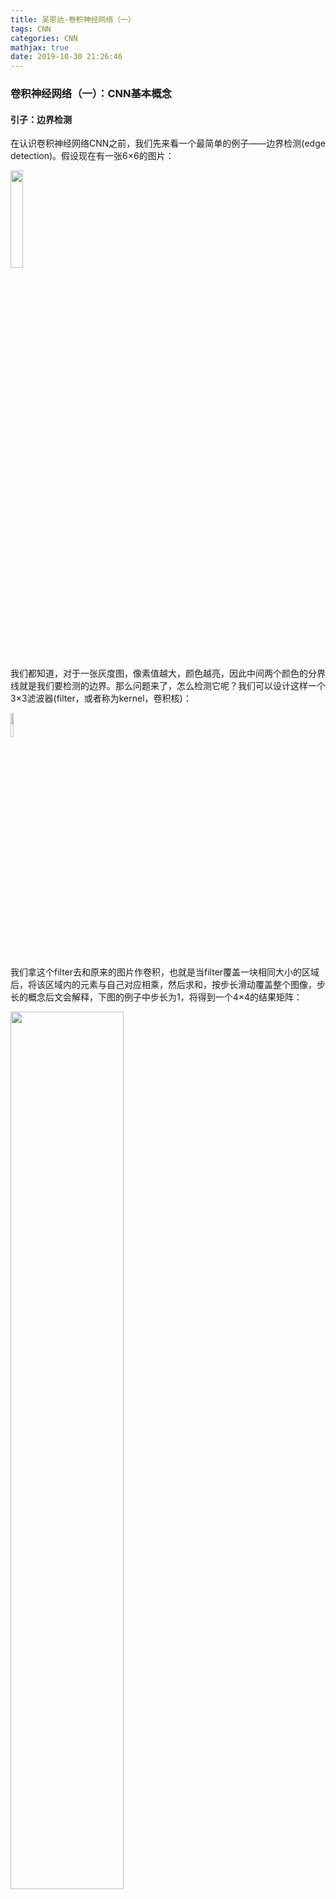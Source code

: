 ```yaml
---
title: 吴恩达-卷积神经网络（一）
tags: CNN
categories: CNN
mathjax: true
date: 2019-10-30 21:26:46
---
```



### 卷积神经网络（一）：CNN基本概念
#### 引子：边界检测
在认识卷积神经网络CNN之前，我们先来看一个最简单的例子——边界检测(edge detection)。假设现在有一张6$\times$6的图片：

<img src="吴恩达-卷积神经网络（一）\01.PNG" width="20%" height="20%">

我们都知道，对于一张灰度图，像素值越大，颜色越亮，因此中间两个颜色的分界线就是我们要检测的边界。那么问题来了，怎么检测它呢？我们可以设计这样一个3$\times$3滤波器(filter，或者称为kernel，卷积核)：

<img src="吴恩达-卷积神经网络（一）\02.PNG" width="10%" height="10%">

我们拿这个filter去和原来的图片作卷积，也就是当filter覆盖一块相同大小的区域后，将该区域内的元素与自己对应相乘，然后求和，按步长滑动覆盖整个图像，步长的概念后文会解释，下图的例子中步长为1，将得到一个4$\times$4的结果矩阵：

<img src="吴恩达-卷积神经网络（一）\03.PNG" width="60%" height="60%">

可以发现右边的图中间颜色浅，两边颜色深，说明原图片中间的边界被检测出来了。

上面这个例子说明了，我们可以通过设计特定的`filter`，让它去和图片作卷积，来识别出图片中的某些特征，例如边界。

上面这个filter用来检测垂直边界，同样的，我们也可以设计出一个检测水平边界的filter，把刚才的filter旋转90$^\circ$即可。对于其他特征，理论上总是可以通过精密的计算检验人工设计出合适的filter，然后CNN(Convolutional Neural Network，卷积神经网络)，就可以通过这一个个不同的filter，不断地提取特征，从局部到整体，从而实现图像识别等工作。

那么问题又来了，对于刚才的图片只是简单的边缘检测，人工设计滤波器可以轻易实现，但是要知道，现实的图片中可能包含了成千上万中特征，想要一一设计出对应的filter，完全不现实。这就到神经网络发挥作用的时候了，这些filter，根本不需要我们去设计，只需要将每个filter中的各个数字看作一个参数，让机器通过大量的数据自己去学习它们就可以了，甚至还可以实现比人工计算更加合适的滤波器。

以上就是CNN的基本原理。

#### CNN的基本概念
##### Padding
为了构建卷积神经网络，`Padding`是一个基本的卷积操作。从上面的例子中我们发现，一个6$\times$6的图像经过3$\times$3的filter卷积之后变小了(4$\times$4)，更普通地说，一个$n\times n$的图像，用一个$f\times f$的滤波器做卷积，得到的图像大小将变为$(n-f+1)\times (n-f+1)$，这样就会产生两个问题：
- 每做一次卷积图像就会缩小一次，这样没几次卷积图像就没了，尤其对于深度神经网络而言，是不希望发生的；
- 相较图像中心的点而言，边缘像素点在卷积中计算的次数很少，容易丢失边缘信息。

针对这两个问题的解决方法是，在每次做卷积之前，填充整个图像使得卷积后的图像大小和原始图像大小相同，同时，原图的边缘也能参与更多次的计算。通常，填充的像素值都为0。

参数`p`用来指定在原图周围填充的像素圈数，例如在上面的例子中，我们指定`p=1`，那么原来6$\times$6的图像的周围将多出一圈像素值为0的像素，从而变成一个8$\times$8的图像，在经过3$\times$3的filter后，得到的结果将是一个6$\times$6的图像，和原图一样大，没有缩小。

Padding常用的有两种方式：
- **Valid**: `p=0`，即不经过任何像素填充；
- **Same**: 让卷积之后的图像大小不变的Padding方式

当我们使用**Same**方式时，如何计算参数`p`的具体值呢？假设我们现在有一个$n\times n$的图像，和一个$f\times f$的滤波器，在原图周围填充`p`圈像素后得到的图像大小为$(n+2p)\times (n+2p)$，那么卷积后得到的图像大小为$(n+2p-f+1)\times (n+2p-f+1)$，要使它和原图大小相等，则必须$n=n+2p-f+1$，从而得到$p=\frac{f-1}{2}$。

习惯上，在计算机视觉中，$f$通常是奇数，很少见到一个偶数的滤波器。

##### Stride
`Stride`(步长)是构建卷积神经网络的另一个基本操作，它决定了卷积核每次移动过几行/列像素，以下面7$\times$7图像卷积3$\times$3filter为例，可以清楚地了解`Stride`的作用：

<img src="吴恩达-卷积神经网络（一）\08.PNG" width="60%" height="60%">

卷积得到的图像大小由下面这个公式给出：
$$
\lfloor \frac{n+2p-f}{s}+1 \rfloor \times \lfloor \frac{n+2p-f}{s}+1 \rfloor
$$

当无法整除时向下取整，它的实际意义是，只有当filter完全在被卷积图像中时才能进行卷积操作。

##### Pooling
`Pooling`操作是为了提取一定区域内的主要特征，并减少参数的数量，防止模型过拟合，例如下面的`Max Pooling`，它采用了一个2$\times$2的窗口，步长为2，其作用是取每个2$\times$2的窗口中的最大值，构成最终的输出。

<img src="吴恩达-卷积神经网络（一）\09.PNG" width="60%" height="60%">

##### 多通道(channels)图像卷积
我们在日常生活中所接触的图像通常是RGB图像，即除了长宽外，它还有RGB三个通道(channel)，因此输入卷积神经网络的数据也不再是简单的长$\times$宽，而应该是长$\times$宽$\times$通道。那么相对应的，我们的filter也要从二维变化成三维，沿用上面的例子，filter的维度就要变成(3,3,3)，其最后一维必须和输入的`channel`维度一致。

这时候的卷积运算，是三个channel的所有元素对应相乘后求和，换言之，之前是九个乘积的和，而现在则是27个乘积的和，因此输出图像的维度并不会发生变化，还是和二维时的一样。

但一般情况下，我们会使用多个filter来检测多个不同的特征，每个filter的输出对应最终输出图像的一层，例如上面的例子中，我们采用了4个不同的滤波器，假设分别是垂直边缘滤波器，水平边缘滤波器，45$^{\circ}$边缘滤波器，75$^{\circ}$边缘滤波器，那么输出图像维度将会是(4,4,4)，最后一维取决于使用的滤波器个数，每一层图像对应了一个不同的特征。

##### 单层卷积神经网络
<img src="吴恩达-卷积神经网络（一）\10.PNG" width="60%" height="60%">

对卷积得到的输出图像加上偏置并由激活函数激活后，我们最终得到了第一层的输出，亦即第二层的输入：
$$
A^{[1]}=ReLU(W^{[1]}*A^{[0]}+B^{[1]})
$$

#### CNN的组成结构
CNN包含了三种层
##### 卷积层(Convolutional layer -- CONV)
上面介绍的所有内容都是卷积层相关的，它由滤波器filter和激活函数构成，设计卷积层时涉及的超参数包括：filter的数量、大小、步长、是否填充、填充大小、偏差，以及激活函数的选择。

##### 池化层(Pooling layer -- POOL)
除了卷积层，卷积网络也经常使用池化层来缩小模型的大小，提高计算速度，同时提高所提取的特征的鲁棒性。

最常用的算法是`Max Pooling`，这在上文也提到过。最大化操作的功能是，只要在任何窗口内提取到某个特征，它都会保留在最大池化的输出里，换言之，如果在过滤器中提取到了某个特征，那么保留其最大值；如果没有提取到这个特征，那么这块区域中不存在这个特征，其中的最大值也还是很小。

另外还有一种不太常用的池化方法——平均池化(`Average Pooling`)，顾名思义，它不取最大值而是计算平均值。

池化的超参数包括窗口大小$f$，步长$s$，以及池化方式。常用参数值为$f=2,s=2$，其效果相当于高度和宽度各减少一半，也有使用$f=3,s=2$的情况。池化层没有需要学习的超参数。

##### 全连接层(Fully Connected layer --FC)
这就是我们之前学的神经网络中的最普通的层，就是一排神经元。因为这一层是每一个单元都和前一层的每一个单元相连接，所以称之为“全连接”。这里要指定的超参数无非就是神经元的数量，以及激活函数。

##### 一个CNN的典型架构
<img src="吴恩达-卷积神经网络（一）\11.PNG" width="60%" height="60%">

如上图，对一个输入的(32,32,3)的手写数字图像，经过第一次卷积(f=5,s=1,p=0,n=6,ReLU)，得到(28,28,6)的CONV1，再经由最大池化层(f=2,s=2)得到(14,14,6)的POOL1，通常我们将CONV1和POOL1合称为Layer1。然后再过一次(f=5,s=1,p=0,n=16,ReLU)的卷积，得到(10,10,16)的CONV2，经过最大池化层得到(5,5,16)的POOL2，将POOL2展开(扁平化)即得到一个长为400的向量，后面的操作就与一般神经网络无异了(经过两个全连接层后变成长为84的向量，作为Softmax的输入)。

CONV(relu)-POOL-CONV(relu)-POOL-FC-FC-FC-Softmax

以上就是一个典型的CNN架构，在这个过程中我们可以发现，随着网络的深入，图像的长宽在不断减小，而通道数(深度)在不断增加。
